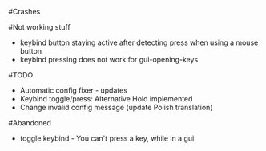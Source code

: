 #Crashes

#Not working stuff
- keybind button staying active after detecting press when using a mouse button
- keybind pressing does not work for gui-opening-keys

#TODO
- Automatic config fixer - updates
- Keybind toggle/press: Alternative Hold implemented
- Change invalid config message (update Polish translation)

#Abandoned
- toggle keybind - You can't press a key, while in a gui

